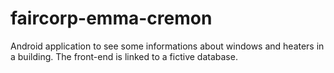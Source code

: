 # faircorp-emma-cremon
Android application to see some informations about windows and heaters in a building.
The front-end is linked to a fictive database.
